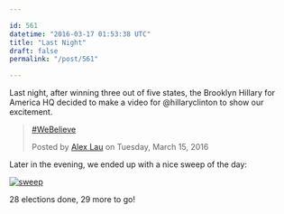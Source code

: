 ```yaml
---

id: 561
datetime: "2016-03-17 01:53:38 UTC"
title: "Last Night"
draft: false
permalink: "/post/561"

---
```


Last night, after winning three out of five states, the Brooklyn Hillary for America HQ decided to make a video for @hillaryclinton to show our excitement.

<div id="fb-root"></div><script>(function(d, s, id) {  var js, fjs = d.getElementsByTagName(s)[0];  if (d.getElementById(id)) return;  js = d.createElement(s); js.id = id;  js.src = "//connect.facebook.net/en_US/sdk.js#xfbml=1&version=v2.3";  fjs.parentNode.insertBefore(js, fjs);}(document, 'script', 'facebook-jssdk'));</script><div class="fb-video" data-allowfullscreen="1" data-href="/jedilau/videos/vb.10103443/10104676346026972/?type=3"><div class="fb-xfbml-parse-ignore"><blockquote cite="https://www.facebook.com/jedilau/videos/10104676346026972/"><a href="https://www.facebook.com/jedilau/videos/10104676346026972/">#WeBelieve</a><p></p>Posted by <a href="#" role="button">Alex Lau</a> on Tuesday, March 15, 2016</blockquote></div></div>

Later in the evening, we ended up with a nice sweep of the day:

[![sweep](http://cl.ly/fR9r/d)](http://www.nytimes.com/elections/2016/national-results-map)

28 elections done, 29 more to go!

